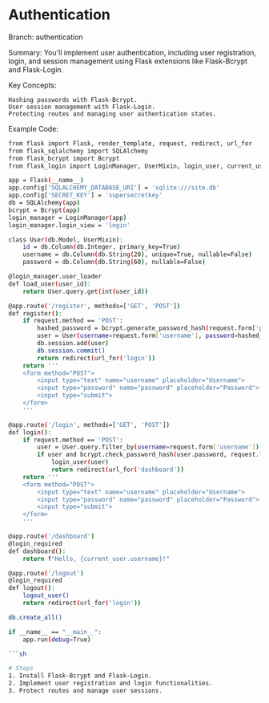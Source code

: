 # Authentication

Branch: authentication

Summary: You'll implement user authentication, including user registration, login, and session management using Flask extensions like Flask-Bcrypt and Flask-Login.

Key Concepts:

    Hashing passwords with Flask-Bcrypt.
    User session management with Flask-Login.
    Protecting routes and managing user authentication states.

Example Code:
```sh
from flask import Flask, render_template, request, redirect, url_for
from flask_sqlalchemy import SQLAlchemy
from flask_bcrypt import Bcrypt
from flask_login import LoginManager, UserMixin, login_user, current_user, logout_user, login_required

app = Flask(__name__)
app.config['SQLALCHEMY_DATABASE_URI'] = 'sqlite:///site.db'
app.config['SECRET_KEY'] = 'supersecretkey'
db = SQLAlchemy(app)
bcrypt = Bcrypt(app)
login_manager = LoginManager(app)
login_manager.login_view = 'login'

class User(db.Model, UserMixin):
    id = db.Column(db.Integer, primary_key=True)
    username = db.Column(db.String(20), unique=True, nullable=False)
    password = db.Column(db.String(60), nullable=False)

@login_manager.user_loader
def load_user(user_id):
    return User.query.get(int(user_id))

@app.route('/register', methods=['GET', 'POST'])
def register():
    if request.method == 'POST':
        hashed_password = bcrypt.generate_password_hash(request.form['password']).decode('utf-8')
        user = User(username=request.form['username'], password=hashed_password)
        db.session.add(user)
        db.session.commit()
        return redirect(url_for('login'))
    return '''
    <form method="POST">
        <input type="text" name="username" placeholder="Username">
        <input type="password" name="password" placeholder="Password">
        <input type="submit">
    </form>
    '''

@app.route('/login', methods=['GET', 'POST'])
def login():
    if request.method == 'POST':
        user = User.query.filter_by(username=request.form['username']).first()
        if user and bcrypt.check_password_hash(user.password, request.form['password']):
            login_user(user)
            return redirect(url_for('dashboard'))
    return '''
    <form method="POST">
        <input type="text" name="username" placeholder="Username">
        <input type="password" name="password" placeholder="Password">
        <input type="submit">
    </form>
    '''

@app.route('/dashboard')
@login_required
def dashboard():
    return f"Hello, {current_user.username}!"

@app.route('/logout')
@login_required
def logout():
    logout_user()
    return redirect(url_for('login'))

db.create_all()

if __name__ == "__main__":
    app.run(debug=True)

```sh

# Steps
1. Install Flask-Bcrypt and Flask-Login.
2. Implement user registration and login functionalities.
3. Protect routes and manage user sessions.

